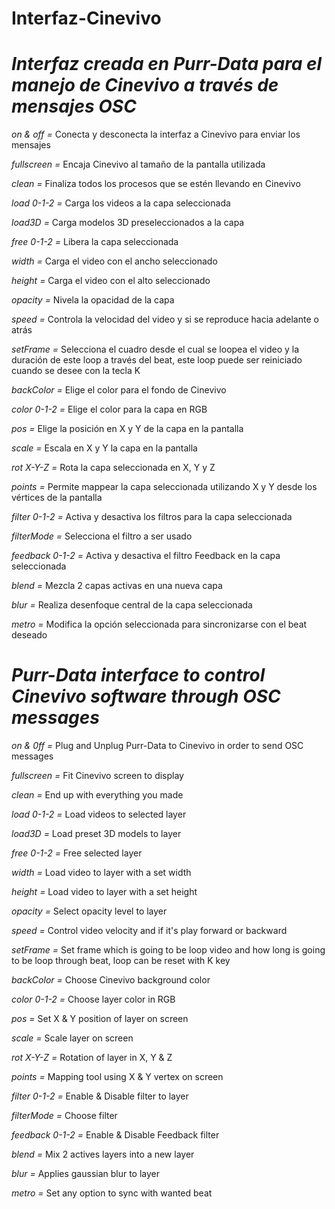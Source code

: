 # Interfaz-Cinevivo
# _Interfaz creada en Purr-Data para el manejo de Cinevivo a través de mensajes OSC_

_on & off =_ Conecta y desconecta la interfaz a Cinevivo para enviar los mensajes

_fullscreen =_ Encaja Cinevivo al tamaño de la pantalla utilizada

_clean =_ Finaliza todos los procesos que se estén llevando en Cinevivo

_load 0-1-2 =_ Carga los videos a la capa seleccionada

_load3D =_ Carga modelos 3D preseleccionados a la capa

_free 0-1-2 =_ Libera la capa seleccionada

_width =_ Carga el video con el ancho seleccionado

_height =_ Carga el video con el alto seleccionado

_opacity =_ Nivela la opacidad de la capa

_speed =_ Controla la velocidad del video y si se reproduce hacia adelante o atrás

_setFrame =_ Selecciona el cuadro desde el cual se loopea el video y la duración de este loop a través del beat, este loop puede 
ser reiniciado cuando se desee con la tecla K

_backColor =_ Elige el color para el fondo de Cinevivo

_color 0-1-2 =_ Elige el color para la capa en RGB

_pos =_ Elige la posición en X y Y de la capa en la pantalla

_scale =_ Escala en X y Y la capa en la pantalla

_rot X-Y-Z =_ Rota la capa seleccionada en X, Y y Z

_points =_ Permite mappear la capa seleccionada utilizando X y Y desde los vértices de la pantalla

_filter 0-1-2 =_ Activa y desactiva los filtros para la capa seleccionada

_filterMode =_ Selecciona el filtro a ser usado

_feedback 0-1-2 =_ Activa y desactiva el filtro Feedback en la capa seleccionada

_blend =_ Mezcla 2 capas activas en una nueva capa

_blur =_ Realiza desenfoque central de la capa seleccionada

_metro =_ Modifica la opción seleccionada para sincronizarse con el beat deseado

# _Purr-Data interface to control Cinevivo software through OSC messages_

_on & 0ff =_ Plug and Unplug Purr-Data to Cinevivo in order to send OSC messages

_fullscreen =_ Fit Cinevivo screen to display

_clean =_ End up with everything you made

_load 0-1-2 =_ Load videos to selected layer

_load3D =_ Load preset 3D models to layer

_free 0-1-2 =_ Free selected layer

_width =_ Load video to layer with a set width

_height =_ Load video to layer with a set height

_opacity =_ Select opacity level to layer

_speed =_ Control video velocity and if it's play forward or backward

_setFrame =_ Set frame which is going to be loop video and how long is going to be loop through beat, loop can be reset with K key

_backColor =_ Choose Cinevivo background color

_color 0-1-2 =_ Choose layer color in RGB

_pos =_ Set X & Y position of layer on screen 

_scale =_ Scale layer on screen

_rot X-Y-Z =_ Rotation of layer in X, Y & Z

_points =_ Mapping tool using X & Y vertex on screen

_filter 0-1-2 =_ Enable & Disable filter to layer

_filterMode =_ Choose filter 

_feedback 0-1-2 =_ Enable & Disable Feedback filter

_blend =_ Mix 2 actives layers into a new layer

_blur =_ Applies gaussian blur to layer

_metro =_ Set any option to sync with wanted beat
